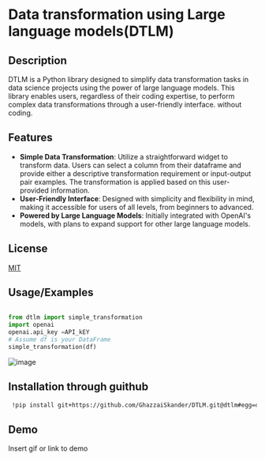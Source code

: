 
# Data transformation using Large language models(DTLM)

## Description
DTLM is a Python library designed to simplify data transformation tasks in data science projects using the power of large language models. This library enables users, regardless of their coding expertise, to perform complex data transformations through a user-friendly interface. without coding.

## Features

- **Simple Data Transformation**: Utilize a straightforward widget to transform data. Users can select a column from their dataframe and provide either a descriptive transformation requirement or input-output pair examples. The transformation is applied based on this user-provided information.
- **User-Friendly Interface**: Designed with simplicity and flexibility in mind, making it accessible for users of all levels, from beginners to advanced.
- **Powered by Large Language Models**: Initially integrated with OpenAI's models, with plans to expand support for other large language models.

## License

[MIT](https://choosealicense.com/licenses/mit/)



## Usage/Examples
```python

from dtlm import simple_transformation
import openai
openai.api_key =API_kEY
# Assume df is your DataFrame
simple_transformation(df)
```

![image](https://github.com/DataTransformationLLM/DTLM/assets/165834205/80005467-6ea3-46f5-81c3-48c793dabbfd)

## Installation through guithub

```bash
 !pip install git+https://github.com/GhazzaiSkander/DTLM.git@dtlm#egg=dtlm
```
    
## Demo

Insert gif or link to demo

